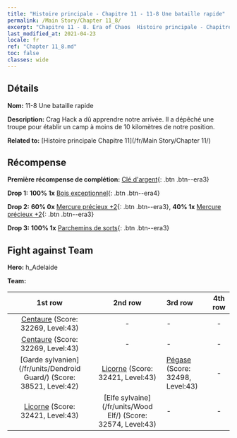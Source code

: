 ```yaml
---
title: "Histoire principale - Chapitre 11 - 11-8 Une bataille rapide"
permalink: /Main Story/Chapter 11_8/
excerpt: "Chapitre 11 - 8. Era of Chaos  Histoire principale - Chapitre 11_8. 11-8 Une bataille rapide"
last_modified_at: 2021-04-23
locale: fr
ref: "Chapter 11_8.md"
toc: false
classes: wide
---
```


## Détails

 **Nom:** 11-8 Une bataille rapide

 **Description:** Crag Hack a dû apprendre notre arrivée. Il a dépêché une troupe pour établir un camp à moins de 10 kilomètres de notre position.

 **Related to:** [Histoire principale Chapitre 11](/fr/Main Story/Chapter 11/)

## Récompense

 **Première récompense de complétion:** [Clé d'argent](/ItemsFR/con_693/){: .btn .btn--era3}

 **Drop 1:** **100% 1x** [Bois exceptionnel](/ItemsFR/mat_34/){: .btn .btn--era4}

 **Drop 2:** **60% 0x** [Mercure précieux +2](/ItemsFR/mat_28/){: .btn .btn--era3}, **40% 1x** [Mercure précieux +2](/ItemsFR/mat_28/){: .btn .btn--era3}

 **Drop 3:** **100% 1x** [Parchemins de sorts](/ItemsFR/con_694/){: .btn .btn--era3}


## Fight against Team
 **Hero:** h_Adelaide

 **Team:**


  | 1st row | 2nd row | 3rd row | 4th row |
  |:----:|:----:|:----|:----:|
  | [Centaure](/fr/units/Centaur/) (Score: 32269, Level:43)  | - | - | - |
  | [Centaure](/fr/units/Centaur/) (Score: 32269, Level:43)  | - | - | - |
  | [Garde sylvanien](/fr/units/Dendroid Guard/) (Score: 38521, Level:42)  | [Licorne](/fr/units/Unicorn/) (Score: 32421, Level:43)  | [Pégase](/fr/units/Pegasus/) (Score: 32498, Level:43)  | - |
  | [Licorne](/fr/units/Unicorn/) (Score: 32421, Level:43)  | [Elfe sylvaine](/fr/units/Wood Elf/) (Score: 32574, Level:43)  | - | - |


